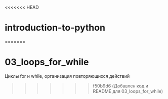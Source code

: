 <<<<<<< HEAD
# introduction-to-python
=======
# 03_loops_for_while
Циклы for и while, организация повторяющихся действий
>>>>>>> f50b9d6 (Добавлен код и README для 03_loops_for_while)
